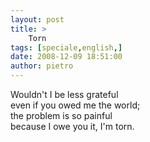```yaml
---
layout: post
title: >
    Torn
tags: [speciale,english,]
date: 2008-12-09 18:51:00
author: pietro
---
```

Wouldn't I be less grateful<br/>even if you owed me the world;<br/>the problem is so painful<br/>because I owe you it, I'm torn.
